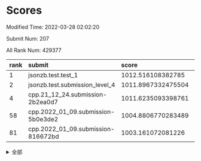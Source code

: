 # Scores

Modified Time: 2022-03-28 02:02:20

Submit Num: 207

All Rank Num: 429377

| rank |               submit               |       score        |       sigma        | pk_num |
| :--- | :--------------------------------- | :----------------- | :----------------- | :----- |
| 1    | jsonzb.test.test_1                 | 1012.516108382785  | 0.7950697908594113 | 8300   |
| 2    | jsonzb.test.submission_level_4     | 1011.8967332475504 | 0.8105333687815308 | 8299   |
| 4    | cpp.21_12_24.submission-2b2ea0d7   | 1011.6235093398761 | 0.777251613096285  | 8296   |
| 58   | cpp.2022_01_09.submission-5b0e3de2 | 1004.8806770283489 | 0.7248905983842108 | 8295   |
| 81   | cpp.2022_01_09.submission-816672bd | 1003.161072081226  | 0.7258173783391315 | 8296   |


<details>
<summary>全部</summary>

| rank |                 submit                 |       score        |       sigma        | pk_num |
| :--- | :------------------------------------- | :----------------- | :----------------- | :----- |
| 1    | jsonzb.test.test_1                     | 1012.516108382785  | 0.7950697908594113 | 8300   |
| 2    | jsonzb.test.submission_level_4         | 1011.8967332475504 | 0.8105333687815308 | 8299   |
| 3    | gobigger.level_3.submission_level_3_48 | 1011.8778144770537 | 0.7761491692491255 | 8296   |
| 4    | cpp.21_12_24.submission-2b2ea0d7       | 1011.6235093398761 | 0.777251613096285  | 8296   |
| 5    | gobigger.level_3.submission_level_3_30 | 1011.3554197106777 | 0.7921078837548257 | 8300   |
| 6    | gobigger.level_3.submission_level_3_21 | 1011.2223760428739 | 0.7804141373420159 | 8302   |
| 7    | gobigger.level_3.submission_level_3_10 | 1011.1608703516549 | 0.7878414706733746 | 8299   |
| 8    | gobigger.level_3.submission_level_3_2  | 1011.1302768592662 | 0.7755387478281727 | 8294   |
| 9    | gobigger.level_3.submission_level_3_11 | 1011.0574228527024 | 0.7639317791963337 | 8298   |
| 10   | gobigger.level_3.submission_level_3_33 | 1010.9808173048601 | 0.7686369923650714 | 8291   |
| 11   | gobigger.level_3.submission_level_3_22 | 1010.8610755009008 | 0.7798061952187597 | 8302   |
| 12   | gobigger.level_3.submission_level_3_44 | 1010.7197865431457 | 0.7676762742933497 | 8296   |
| 13   | gobigger.level_3.submission_level_3_25 | 1010.7113796221097 | 0.7612378773870861 | 8299   |
| 14   | gobigger.level_3.submission_level_3_24 | 1010.7072099877682 | 0.7460871713655377 | 8296   |
| 15   | gobigger.level_3.submission_level_3_1  | 1010.6539492051701 | 0.7742731528339268 | 8299   |
| 16   | gobigger.level_3.submission_level_3_46 | 1010.6228432388191 | 0.7608246068250147 | 8296   |
| 17   | gobigger.level_3.submission_level_3_34 | 1010.5522621152815 | 0.752975859189735  | 8297   |
| 18   | gobigger.level_3.submission_level_3_37 | 1010.5489613287243 | 0.7739807072578956 | 8298   |
| 19   | gobigger.level_3.submission_level_3_47 | 1010.5341351557166 | 0.7570487726371263 | 8303   |
| 20   | gobigger.level_3.submission_level_3_0  | 1010.4542596447304 | 0.7737131435983896 | 8293   |
| 21   | gobigger.level_3.submission_level_3_8  | 1010.4240417330785 | 0.7760611241434192 | 8293   |
| 22   | gobigger.level_3.submission_level_3_19 | 1010.4119793211781 | 0.7739269204303264 | 8295   |
| 23   | gobigger.level_3.submission_level_3_13 | 1010.3986110085864 | 0.7607205402596204 | 8299   |
| 24   | gobigger.level_3.submission_level_3_42 | 1010.3914196064154 | 0.7692240514371449 | 8294   |
| 25   | gobigger.level_3.submission_level_3_9  | 1010.3902684180887 | 0.7481355629187302 | 8290   |
| 26   | gobigger.level_3.submission_level_3_28 | 1010.360049695557  | 0.7435805621946865 | 8292   |
| 27   | gobigger.level_3.submission_level_3_49 | 1010.1956377629602 | 0.7628901501155707 | 8291   |
| 28   | gobigger.level_3.submission_level_3_31 | 1010.1580393749996 | 0.7777427366532524 | 8298   |
| 29   | gobigger.level_3.submission_level_3_17 | 1010.0741534663292 | 0.7468263595666608 | 8297   |
| 30   | gobigger.level_3.submission_level_3_38 | 1010.0057682482101 | 0.7481228642861328 | 8297   |
| 31   | gobigger.level_3.submission_level_3_6  | 1009.990901938456  | 0.776163292716843  | 8297   |
| 32   | gobigger.level_3.submission_level_3_45 | 1009.9651649430461 | 0.7540359652965907 | 8300   |
| 33   | gobigger.level_3.submission_level_3_20 | 1009.852171745901  | 0.7610028118805082 | 8297   |
| 34   | gobigger.level_3.submission_level_3_29 | 1009.841076260481  | 0.7534422430657619 | 8296   |
| 35   | gobigger.level_3.submission_level_3_16 | 1009.7978220406408 | 0.7531438872737649 | 8299   |
| 36   | gobigger.level_3.submission_level_3_36 | 1009.7338061911016 | 0.7433122888078889 | 8294   |
| 37   | gobigger.level_3.submission_level_3_27 | 1009.7073953904787 | 0.7606762198387026 | 8297   |
| 38   | gobigger.level_3.submission_level_3_43 | 1009.6944421408034 | 0.742030723958064  | 8294   |
| 39   | gobigger.level_3.submission_level_3_32 | 1009.6762387518947 | 0.7511588316380835 | 8295   |
| 40   | gobigger.level_3.submission_level_3_18 | 1009.4374764985824 | 0.7530746141117076 | 8295   |
| 41   | gobigger.level_3.submission_level_3_26 | 1009.3230761133525 | 0.7583117826228567 | 8297   |
| 42   | gobigger.level_3.submission_level_3_4  | 1009.309024513909  | 0.758796860187919  | 8300   |
| 43   | gobigger.level_3.submission_level_3_15 | 1009.2877560399202 | 0.7440374405753931 | 8298   |
| 44   | gobigger.level_3.submission_level_3_40 | 1009.2533258264931 | 0.7668641411015175 | 8298   |
| 45   | gobigger.level_3.submission_level_3_39 | 1009.1562767960503 | 0.7369795927336609 | 8299   |
| 46   | gobigger.level_3.submission_level_3_41 | 1009.1409309911897 | 0.7368055973212807 | 8300   |
| 47   | gobigger.level_3.submission_level_3_12 | 1009.1100540598159 | 0.7603879534274187 | 8294   |
| 48   | gobigger.level_3.submission_level_3_7  | 1009.0756702624872 | 0.7662603410817231 | 8294   |
| 49   | gobigger.level_3.submission_level_3_3  | 1009.0049535343979 | 0.7590632700936882 | 8303   |
| 50   | gobigger.level_3.submission_level_3_5  | 1008.7356624358648 | 0.7408775735010635 | 8297   |
| 51   | gobigger.level_3.submission_level_3_23 | 1008.7201849368798 | 0.7323408543259851 | 8295   |
| 52   | gobigger.level_3.submission_level_3_35 | 1008.442523013865  | 0.7504474963743422 | 8297   |
| 53   | gobigger.level_3.submission_level_3_14 | 1008.3101300548211 | 0.738053589023639  | 8292   |
| 54   | gobigger.level_1.submission_level_1_12 | 1005.4129923851727 | 0.7292798846128873 | 8298   |
| 55   | gobigger.level_1.submission_level_1_8  | 1005.3259524562909 | 0.7286802887079784 | 8296   |
| 56   | gobigger.level_1.submission_level_1_36 | 1005.2209689896498 | 0.7137696427424268 | 8295   |
| 57   | gobigger.level_1.submission_level_1_1  | 1005.0010709557683 | 0.7272860220909267 | 8301   |
| 58   | cpp.2022_01_09.submission-5b0e3de2     | 1004.8806770283489 | 0.7248905983842108 | 8295   |
| 59   | gobigger.level_1.submission_level_1_23 | 1004.7875353858083 | 0.7096099896743361 | 8296   |
| 60   | gobigger.level_1.submission_level_1_35 | 1004.6191272521546 | 0.7160393712755113 | 8298   |
| 61   | gobigger.level_1.submission_level_1_41 | 1004.4498910766113 | 0.7208101116305704 | 8298   |
| 62   | gobigger.level_1.submission_level_1_21 | 1004.2898553465302 | 0.7235045152338455 | 8301   |
| 63   | gobigger.level_1.submission_level_1_22 | 1004.2840931069616 | 0.7162454005484765 | 8301   |
| 64   | gobigger.level_1.submission_level_1_25 | 1004.2042578992447 | 0.707721170972556  | 8303   |
| 65   | gobigger.level_1.submission_level_1_34 | 1004.1523105435255 | 0.7230817717261412 | 8301   |
| 66   | gobigger.level_1.submission_level_1_15 | 1004.1253828049465 | 0.7144272766116136 | 8302   |
| 67   | gobigger.level_1.submission_level_1_45 | 1004.0008983678312 | 0.7232204383723312 | 8299   |
| 68   | gobigger.level_1.submission_level_1_44 | 1003.9848593960534 | 0.7208037612265673 | 8299   |
| 69   | gobigger.level_1.submission_level_1_5  | 1003.9493827081045 | 0.7168547490295574 | 8302   |
| 70   | gobigger.level_1.submission_level_1_7  | 1003.9311100023951 | 0.7118353890982234 | 8297   |
| 71   | gobigger.level_1.submission_level_1_32 | 1003.8375788560086 | 0.7196369789084778 | 8295   |
| 72   | gobigger.level_1.submission_level_1_39 | 1003.7126964349271 | 0.7202732510337194 | 8292   |
| 73   | gobigger.level_1.submission_level_1_2  | 1003.6186244986799 | 0.7196652804813682 | 8297   |
| 74   | gobigger.level_1.submission_level_1_4  | 1003.594400992828  | 0.719255936535539  | 8299   |
| 75   | gobigger.level_1.submission_level_1_3  | 1003.5038378223743 | 0.7130153558861471 | 8298   |
| 76   | gobigger.level_1.submission_level_1_13 | 1003.4938995093718 | 0.7315276286900266 | 8299   |
| 77   | gobigger.level_1.submission_level_1_33 | 1003.4907475124436 | 0.7270152419975554 | 8298   |
| 78   | gobigger.level_1.submission_level_1_24 | 1003.4311200708589 | 0.7208463591648772 | 8294   |
| 79   | gobigger.level_1.submission_level_1_18 | 1003.3076237313793 | 0.7131560411782051 | 8298   |
| 80   | gobigger.level_1.submission_level_1_37 | 1003.2777131245392 | 0.7174650210600909 | 8293   |
| 81   | cpp.2022_01_09.submission-816672bd     | 1003.161072081226  | 0.7258173783391315 | 8296   |
| 82   | gobigger.level_1.submission_level_1_9  | 1003.1222012224505 | 0.7285226692052115 | 8300   |
| 83   | gobigger.level_1.submission_level_1_47 | 1003.1012246653388 | 0.7199576840783715 | 8300   |
| 84   | gobigger.level_1.submission_level_1_20 | 1002.9530240625721 | 0.7216919723926072 | 8296   |
| 85   | gobigger.level_1.submission_level_1_28 | 1002.9273900236567 | 0.705135677679889  | 8297   |
| 86   | gobigger.level_1.submission_level_1_46 | 1002.874636361945  | 0.7268872734689652 | 8298   |
| 87   | gobigger.level_1.submission_level_1_11 | 1002.8444957273774 | 0.7200801709619005 | 8290   |
| 88   | gobigger.level_1.submission_level_1_30 | 1002.8092316274783 | 0.7129005408473041 | 8298   |
| 89   | gobigger.level_1.submission_level_1_38 | 1002.7926459433723 | 0.7201320085870442 | 8296   |
| 90   | gobigger.level_1.submission_level_1_10 | 1002.7789900464994 | 0.7086342773589902 | 8299   |
| 91   | gobigger.level_1.submission_level_1_29 | 1002.7217569772224 | 0.7155756055569767 | 8299   |
| 92   | gobigger.level_1.submission_level_1_14 | 1002.6813553115824 | 0.713044867139942  | 8296   |
| 93   | gobigger.level_1.submission_level_1_17 | 1002.6461848403262 | 0.7248065522885572 | 8299   |
| 94   | gobigger.level_1.submission_level_1_48 | 1002.6281672871575 | 0.7113889265143094 | 8297   |
| 95   | gobigger.level_1.submission_level_1_27 | 1002.6249773655    | 0.7108258204420104 | 8297   |
| 96   | gobigger.level_1.submission_level_1_0  | 1002.6145926897058 | 0.720375652630312  | 8297   |
| 97   | gobigger.level_1.submission_level_1_31 | 1002.5258764965042 | 0.7043432068843639 | 8299   |
| 98   | gobigger.level_1.submission_level_1_6  | 1002.4582073065868 | 0.7163234986452575 | 8298   |
| 99   | gobigger.level_1.submission_level_1_40 | 1002.2104028567242 | 0.7115657726530414 | 8295   |
| 100  | gobigger.level_1.submission_level_1_16 | 1002.1679300871169 | 0.7159922516040095 | 8296   |
| 101  | gobigger.level_1.submission_level_1_49 | 1002.1402275500461 | 0.70736850600909   | 8295   |
| 102  | gobigger.level_1.submission_level_1_43 | 1002.0485858821984 | 0.71852895178767   | 8294   |
| 103  | gobigger.level_1.submission_level_1_19 | 1001.79558952954   | 0.7085560343704524 | 8296   |
| 104  | gobigger.level_1.submission_level_1_42 | 1001.7362778824264 | 0.7142404270546644 | 8296   |
| 105  | gobigger.level_1.submission_level_1_26 | 1001.0916600785757 | 0.7110676009375795 | 8292   |
| 106  | gobigger.random.submission_random_8    | 997.4747381688386  | 0.7155954707887475 | 8298   |
| 107  | gobigger.random.submission_random_9    | 997.2825241611031  | 0.7146170679634363 | 8299   |
| 108  | gobigger.random.submission_random_27   | 997.1184609722641  | 0.7065625615992103 | 8297   |
| 109  | gobigger.random.submission_random_16   | 997.0994871835136  | 0.7082477011550399 | 8300   |
| 110  | gobigger.random.submission_random_7    | 997.0583477970938  | 0.7055633634532917 | 8301   |
| 111  | gobigger.random.submission_random_41   | 997.0149414632288  | 0.6979828138550476 | 8293   |
| 112  | gobigger.random.submission_random_44   | 996.9204494636923  | 0.7144178312771886 | 8299   |
| 113  | gobigger.random.submission_random_45   | 996.8576563756649  | 0.7053529933565166 | 8298   |
| 114  | gobigger.random.submission_random_12   | 996.8462853364197  | 0.7128925194599689 | 8293   |
| 115  | gobigger.random.submission_random_28   | 996.8056765505199  | 0.6995165481383021 | 8297   |
| 116  | gobigger.random.submission_random_34   | 996.7427177855128  | 0.7175533159963094 | 8295   |
| 117  | gobigger.random.submission_random_49   | 996.7064424523957  | 0.7059093816296651 | 8298   |
| 118  | gobigger.random.submission_random_39   | 996.6207614607777  | 0.7012818942566671 | 8299   |
| 119  | gobigger.random.submission_random_10   | 996.528444626648   | 0.712555723985007  | 8303   |
| 120  | gobigger.random.submission_random_6    | 996.515474759534   | 0.7047568825064291 | 8301   |
| 121  | gobigger.random.submission_random_0    | 996.2798918877278  | 0.7093322204356298 | 8297   |
| 122  | gobigger.random.submission_random_4    | 996.2603891759269  | 0.7047051946237982 | 8300   |
| 123  | gobigger.random.submission_random_17   | 996.250763109338   | 0.7039912689710434 | 8299   |
| 124  | gobigger.random.submission_random_35   | 996.2332981762457  | 0.6945757219904015 | 8294   |
| 125  | gobigger.random.submission_random_19   | 996.1642861703472  | 0.7069813571873249 | 8299   |
| 126  | gobigger.random.submission_random_14   | 996.089490525544   | 0.7089277953550693 | 8301   |
| 127  | gobigger.random.submission_random_13   | 996.0768974716336  | 0.7077082832635992 | 8301   |
| 128  | gobigger.random.submission_random_30   | 996.0562000791401  | 0.7126740740165699 | 8295   |
| 129  | gobigger.random.submission_random_38   | 995.9864780860685  | 0.7062152747001554 | 8295   |
| 130  | gobigger.random.submission_random_48   | 995.9812393193025  | 0.7160992906711819 | 8297   |
| 131  | gobigger.random.submission_random_26   | 995.9523526261808  | 0.7212506432126828 | 8296   |
| 132  | gobigger.random.submission_random_21   | 995.8987581466282  | 0.7119298971000475 | 8296   |
| 133  | gobigger.random.submission_random_20   | 995.872273056232   | 0.7078533743429002 | 8295   |
| 134  | gobigger.random.submission_random_46   | 995.794760624538   | 0.7032084506597728 | 8295   |
| 135  | gobigger.random.submission_random_37   | 995.7696263790823  | 0.6879889549575671 | 8295   |
| 136  | gobigger.random.submission_random_31   | 995.7681253293083  | 0.7102375347424368 | 8299   |
| 137  | gobigger.random.submission_random_11   | 995.6422168187615  | 0.7025837176934845 | 8294   |
| 138  | gobigger.random.submission_random_2    | 995.6416771207703  | 0.7102327366607212 | 8299   |
| 139  | gobigger.random.submission_random_36   | 995.5743445037735  | 0.7178045810076567 | 8291   |
| 140  | gobigger.random.submission_random_25   | 995.5599605933261  | 0.7330192887103429 | 8297   |
| 141  | gobigger.random.submission_random_42   | 995.5304121388596  | 0.7048047006280946 | 8298   |
| 142  | gobigger.random.submission_random_33   | 995.4350669875289  | 0.7239830293788804 | 8301   |
| 143  | gobigger.random.submission_random_43   | 995.3468603108539  | 0.7146508535346352 | 8302   |
| 144  | gobigger.random.submission_random_18   | 995.3336598278378  | 0.7198060169650826 | 8299   |
| 145  | gobigger.random.submission_random_29   | 995.2060183699505  | 0.7179678966989093 | 8291   |
| 146  | gobigger.random.submission_random_23   | 995.14293957558    | 0.696510704309528  | 8297   |
| 147  | gobigger.random.submission_random_47   | 995.1395958611911  | 0.7053620838165464 | 8300   |
| 148  | gobigger.random.submission_random_32   | 995.0270485474922  | 0.7133558923642431 | 8295   |
| 149  | gobigger.random.submission_random_5    | 995.0225134894824  | 0.7130332931067535 | 8296   |
| 150  | gobigger.random.submission_random_15   | 994.9754383704432  | 0.7118371447305575 | 8297   |
| 151  | gobigger.random.submission_random_1    | 994.911206388867   | 0.7236170395576884 | 8294   |
| 152  | gobigger.random.submission_random_40   | 994.8975145224891  | 0.71430434630786   | 8298   |
| 153  | gobigger.random.submission_random_24   | 994.8836671566353  | 0.7285340906435062 | 8300   |
| 154  | gobigger.level_2.submission_level_2_43 | 994.6600221580787  | 0.7191166925782827 | 8300   |
| 155  | gobigger.random.submission_random_22   | 994.4581530730272  | 0.729896957237585  | 8300   |
| 156  | gobigger.random.submission_random_3    | 994.4135403453486  | 0.7273939161501414 | 8298   |
| 157  | gobigger.level_2.submission_level_2_27 | 994.172199376318   | 0.7200341315968916 | 8296   |
| 158  | gobigger.level_2.submission_level_2_9  | 994.0377714670908  | 0.7214860721279315 | 8299   |
| 159  | gobigger.level_2.submission_level_2_19 | 993.903955503943   | 0.7388419227132011 | 8301   |
| 160  | gobigger.level_2.submission_level_2_2  | 993.6668258014282  | 0.7324811053520911 | 8298   |
| 161  | gobigger.level_2.submission_level_2_6  | 993.6226273129193  | 0.7448816000723432 | 8293   |
| 162  | gobigger.level_2.submission_level_2_29 | 993.4564669208945  | 0.7327607621961694 | 8296   |
| 163  | gobigger.level_2.submission_level_2_46 | 993.3328876011504  | 0.7308098428515114 | 8298   |
| 164  | gobigger.level_2.submission_level_2_28 | 993.325676481861   | 0.7420934004709638 | 8293   |
| 165  | gobigger.level_2.submission_level_2_12 | 993.2552105007562  | 0.7511954150771337 | 8293   |
| 166  | gobigger.level_2.submission_level_2_36 | 993.0747181675949  | 0.7402603053379005 | 8299   |
| 167  | gobigger.level_2.submission_level_2_25 | 993.0653690725059  | 0.726043273754577  | 8299   |
| 168  | gobigger.level_2.submission_level_2_5  | 993.0077874491309  | 0.7320512150723296 | 8299   |
| 169  | gobigger.level_2.submission_level_2_45 | 992.95781657538    | 0.7420917905792815 | 8295   |
| 170  | gobigger.level_2.submission_level_2_8  | 992.9212142922521  | 0.7223231007127676 | 8298   |
| 171  | gobigger.level_2.submission_level_2_30 | 992.6794627621433  | 0.7532379543518121 | 8300   |
| 172  | gobigger.level_2.submission_level_2_31 | 992.6094894947331  | 0.7350917174634221 | 8293   |
| 173  | gobigger.level_2.submission_level_2_10 | 992.5834635097018  | 0.741877999998589  | 8296   |
| 174  | gobigger.level_2.submission_level_2_16 | 992.5563444007634  | 0.7395533717692943 | 8296   |
| 175  | gobigger.level_2.submission_level_2_1  | 992.4077555910749  | 0.7537373984392717 | 8298   |
| 176  | gobigger.level_2.submission_level_2_32 | 992.2990592869857  | 0.7273117915866089 | 8298   |
| 177  | gobigger.level_2.submission_level_2_38 | 992.2637037875878  | 0.7557537961246219 | 8295   |
| 178  | gobigger.level_2.submission_level_2_49 | 992.2610724281834  | 0.7503778415194963 | 8296   |
| 179  | gobigger.level_2.submission_level_2_44 | 992.2363872350185  | 0.7329568012754253 | 8296   |
| 180  | gobigger.level_2.submission_level_2_37 | 992.1528096383861  | 0.74588799985905   | 8297   |
| 181  | gobigger.level_2.submission_level_2_33 | 992.1222383315189  | 0.7479549330636268 | 8296   |
| 182  | gobigger.level_2.submission_level_2_3  | 992.0059717805266  | 0.7625921816560727 | 8299   |
| 183  | gobigger.level_2.submission_level_2_48 | 991.8941637336746  | 0.7450033831762668 | 8298   |
| 184  | gobigger.level_2.submission_level_2_4  | 991.8280282045122  | 0.7477113187603486 | 8300   |
| 185  | gobigger.level_2.submission_level_2_17 | 991.793187495395   | 0.7341033132508025 | 8293   |
| 186  | gobigger.level_2.submission_level_2_42 | 991.7562664480909  | 0.7492504969660206 | 8298   |
| 187  | gobigger.level_2.submission_level_2_22 | 991.7554514038399  | 0.7672244519113737 | 8297   |
| 188  | gobigger.level_2.submission_level_2_21 | 991.6893549332791  | 0.7574814007253201 | 8299   |
| 189  | gobigger.level_2.submission_level_2_18 | 991.634158337182   | 0.7409314612595485 | 8297   |
| 190  | gobigger.level_2.submission_level_2_15 | 991.5121887600775  | 0.7475744308418519 | 8301   |
| 191  | gobigger.level_2.submission_level_2_13 | 991.4541273972725  | 0.7645020245414621 | 8300   |
| 192  | gobigger.level_2.submission_level_2_39 | 991.4437590462162  | 0.7443706247708249 | 8296   |
| 193  | gobigger.level_2.submission_level_2_20 | 991.4422627509865  | 0.7508689622335721 | 8296   |
| 194  | gobigger.level_2.submission_level_2_24 | 991.2733846510139  | 0.7753457885046435 | 8300   |
| 195  | gobigger.level_2.submission_level_2_35 | 991.248010715961   | 0.7636337075363671 | 8295   |
| 196  | gobigger.level_2.submission_level_2_23 | 991.2108767855817  | 0.7685258974832073 | 8298   |
| 197  | gobigger.level_2.submission_level_2_0  | 991.1685453204866  | 0.7704207366196557 | 8302   |
| 198  | gobigger.level_2.submission_level_2_34 | 991.0912886121212  | 0.7641359587519092 | 8300   |
| 199  | gobigger.level_2.submission_level_2_26 | 991.0427640432853  | 0.7699853998872244 | 8298   |
| 200  | gobigger.level_2.submission_level_2_47 | 991.0063237184412  | 0.7438640881684375 | 8296   |
| 201  | gobigger.level_2.submission_level_2_41 | 990.9127765735335  | 0.7631478021881735 | 8291   |
| 202  | gobigger.level_2.submission_level_2_40 | 990.0556471995191  | 0.7742185201642261 | 8300   |
| 203  | gobigger.level_2.submission_level_2_7  | 989.9576839205534  | 0.7703161126800556 | 8300   |
| 204  | gobigger.level_2.submission_level_2_14 | 989.7595490743107  | 0.7565748478501542 | 8297   |
| 205  | gobigger.level_2.submission_level_2_11 | 989.3492448303762  | 0.7713735455687648 | 8290   |
| 206  | gobigger.none.submission_none_0        | 978.1659512320069  | 1.3692483859853928 | 8296   |
| 207  | gobigger.none.submission_none_1        | 975.5805923194615  | 1.5449253320275635 | 8295   |

</details>